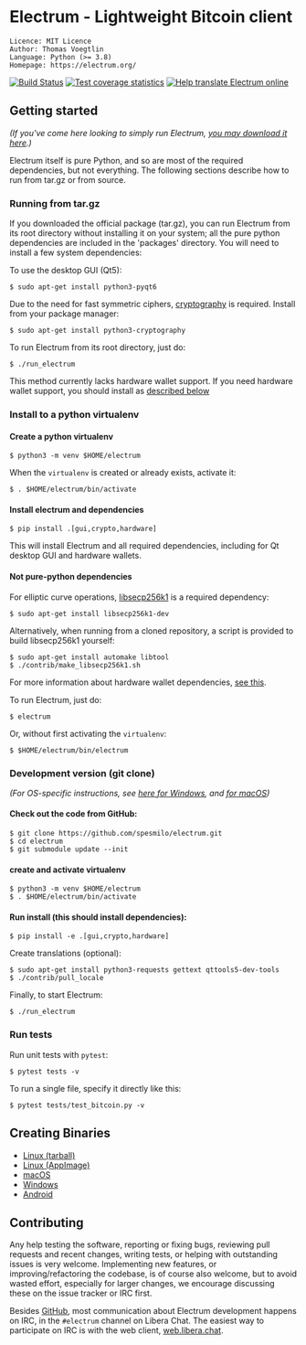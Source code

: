 # Electrum - Lightweight Bitcoin client

```
Licence: MIT Licence
Author: Thomas Voegtlin
Language: Python (>= 3.8)
Homepage: https://electrum.org/
```

[![Build Status](https://api.cirrus-ci.com/github/spesmilo/electrum.svg?branch=master)](https://cirrus-ci.com/github/spesmilo/electrum)
[![Test coverage statistics](https://coveralls.io/repos/github/spesmilo/electrum/badge.svg?branch=master)](https://coveralls.io/github/spesmilo/electrum?branch=master)
[![Help translate Electrum online](https://d322cqt584bo4o.cloudfront.net/electrum/localized.svg)](https://crowdin.com/project/electrum)


## Getting started

_(If you've come here looking to simply run Electrum,
[you may download it here](https://electrum.org/#download).)_

Electrum itself is pure Python, and so are most of the required dependencies,
but not everything. The following sections describe how to run from tar.gz or from source.

### Running from tar.gz

If you downloaded the official package (tar.gz), you can run
Electrum from its root directory without installing it on your
system; all the pure python dependencies are included in the 'packages'
directory. You will need to install a few system dependencies:

To use the desktop GUI (Qt5):

```
$ sudo apt-get install python3-pyqt6
```

Due to the need for fast symmetric ciphers,
[cryptography](https://github.com/pyca/cryptography) is required.
Install from your package manager:
```
$ sudo apt-get install python3-cryptography
```

To run Electrum from its root directory, just do:
```
$ ./run_electrum
```

This method currently lacks hardware wallet support.
If you need hardware wallet support, you should install as [described below](#install-to-a-python-virtualenv)


### Install to a python virtualenv

#### Create a python virtualenv

```commandline
$ python3 -m venv $HOME/electrum
```

When the `virtualenv` is created or already exists, activate it:

```commandline
$ . $HOME/electrum/bin/activate
```

#### Install electrum and dependencies

```commandline
$ pip install .[gui,crypto,hardware]
```

This will install Electrum and all required dependencies,
including for Qt desktop GUI and hardware wallets.

#### Not pure-python dependencies

For elliptic curve operations,
[libsecp256k1](https://github.com/bitcoin-core/secp256k1)
is a required dependency:
```
$ sudo apt-get install libsecp256k1-dev
```

Alternatively, when running from a cloned repository, a script is provided to build
libsecp256k1 yourself:
```
$ sudo apt-get install automake libtool
$ ./contrib/make_libsecp256k1.sh
```

For more information about hardware wallet dependencies,
[see this](https://github.com/spesmilo/electrum-docs/blob/master/hardware-linux.rst).

To run Electrum, just do:
```
$ electrum
```

Or, without first activating the `virtualenv`:

```commandline
$ $HOME/electrum/bin/electrum
```

### Development version (git clone)

_(For OS-specific instructions, see [here for Windows](contrib/build-wine/README_windows.md),
and [for macOS](contrib/osx/README_macos.md))_

#### Check out the code from GitHub:
```
$ git clone https://github.com/spesmilo/electrum.git
$ cd electrum
$ git submodule update --init
```

#### create and activate virtualenv

```commandline
$ python3 -m venv $HOME/electrum
$ . $HOME/electrum/bin/activate
```

#### Run install (this should install dependencies):
```
$ pip install -e .[gui,crypto,hardware]
```

Create translations (optional):
```
$ sudo apt-get install python3-requests gettext qttools5-dev-tools
$ ./contrib/pull_locale
```

Finally, to start Electrum:
```
$ ./run_electrum
```

### Run tests

Run unit tests with `pytest`:
```
$ pytest tests -v
```

To run a single file, specify it directly like this:
```
$ pytest tests/test_bitcoin.py -v
```

## Creating Binaries

- [Linux (tarball)](contrib/build-linux/sdist/README.md)
- [Linux (AppImage)](contrib/build-linux/appimage/README.md)
- [macOS](contrib/osx/README.md)
- [Windows](contrib/build-wine/README.md)
- [Android](contrib/android/Readme.md)


## Contributing

Any help testing the software, reporting or fixing bugs, reviewing pull requests
and recent changes, writing tests, or helping with outstanding issues is very welcome.
Implementing new features, or improving/refactoring the codebase, is of course
also welcome, but to avoid wasted effort, especially for larger changes,
we encourage discussing these on the issue tracker or IRC first.

Besides [GitHub](https://github.com/spesmilo/electrum),
most communication about Electrum development happens on IRC, in the
`#electrum` channel on Libera Chat. The easiest way to participate on IRC is
with the web client, [web.libera.chat](https://web.libera.chat/#electrum).
